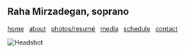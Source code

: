 ## Raha Mirzadegan, soprano

[home](https://raharules.github.io/)&nbsp;&nbsp; [about](https://raharules.github.io/raharules.github.io/about.html)&nbsp;&nbsp; [photos/resumé](https://raharules.github.io/raharules.github.io/photos.html)&nbsp;&nbsp; [media](https://raharules.github.io/raharules.github.io/media.html)&nbsp;&nbsp; [schedule](https://raharules.github.io/raharules.github.io/schedule.html)&nbsp;&nbsp; [contact](https://raharules.github.io/raharules.github.io/contact.html)

![Headshot](raharules.github.io/Raha_Soft_Headshot.jpg)
